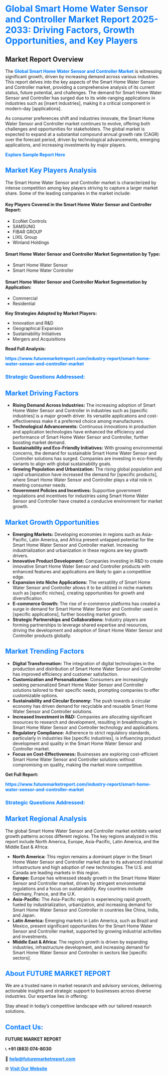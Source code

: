 <h1 style="color: #007BFF;">Global Smart Home Water Sensor and Controller Market Report 2025-2033: Driving Factors, Growth Opportunities, and Key Players</h1>

<section id="overview">
<h2>Market Report Overview</h2>
<p>The <a href="https://www.futuremarketreport.com/industry-report/smart-home-water-sensor-and-controller-market" style="color: #007BFF; text-decoration: none;"><strong>Global Smart Home Water Sensor and Controller Market</strong></a> is witnessing significant growth, driven by increasing demand across various industries. This report delves into the key aspects of the Smart Home Water Sensor and Controller market, providing a comprehensive analysis of its current status, future potential, and challenges. The demand for Smart Home Water Sensor and Controller has surged due to its wide-ranging applications in industries such as [insert industries], making it a critical component in modern-day [applications].</p>
<p>As consumer preferences shift and industries innovate, the Smart Home Water Sensor and Controller market continues to evolve, offering both challenges and opportunities for stakeholders. The global market is expected to expand at a substantial compound annual growth rate (CAGR) over the forecast period, driven by technological advancements, emerging applications, and increasing investments by major players.</p>
</section>

<section id="overview">
<p><a href="https://www.futuremarketreport.com/request-sample/reportId=75567" style="color: #007BFF; text-decoration: none;"><strong>Explore Sample Report Here</strong></a></p>
</section>

<section id="key-players">
<h2 style="color: #007BFF;">Market Key Players Analysis</h2>
<p>The Smart Home Water Sensor and Controller market is characterized by intense competition among key players striving to capture a larger market share. Some of the leading companies in the market include:</p>
<h4>Key Players Covered in the Smart Home Water Sensor and Controller Report:</h4>
<ul><li>EcoNet Controls</li><li>SAMSUNG</li><li>FIBAR GROUP</li><li>LIXIL Group</li><li>Winland Holdings</li></ul>
<h4>Smart Home Water Sensor and Controller Market Segmentation by Type:</h4>
<ul><li>Smart Home Water Sensor</li><li>Smart Home Water Controller</li></ul>

<h4>Smart Home Water Sensor and Controller Market Segmentation by Application:</h4>
<ul><li>Commercial</li><li>Residential</li></ul>
<p><strong>Key Strategies Adopted by Market Players:</strong></p>
<ul>
<li>Innovation and R&D</li>
<li>Geographical Expansion</li>
<li>Sustainability Initiatives</li>
<li>Mergers and Acquisitions</li>
</ul>
</section>

<section>
<p><strong>Read Full Analysis: </strong></p><a href="https://www.futuremarketreport.com/industry-report/smart-home-water-sensor-and-controller-market" style="color: #007BFF; text-decoration: none;"><strong>https://www.futuremarketreport.com/industry-report/smart-home-water-sensor-and-controller-market</strong></a>
<h3 style="color: #007BFF;">Strategic Questions Addressed:</h3>
</section>

<section id="driving-factors">
<h2 style="color: #007BFF;">Market Driving Factors</h2>
<ul>
<li><strong>Rising Demand Across Industries:</strong> The increasing adoption of Smart Home Water Sensor and Controller in industries such as [specific industries] is a major growth driver. Its versatile applications and cost-effectiveness make it a preferred choice among manufacturers.</li>
<li><strong>Technological Advancements:</strong> Continuous innovations in production and application technologies have enhanced the efficiency and performance of Smart Home Water Sensor and Controller, further boosting market demand.</li>
<li><strong>Sustainability and Eco-Friendly Initiatives:</strong> With growing environmental concerns, the demand for sustainable Smart Home Water Sensor and Controller solutions has surged. Companies are investing in eco-friendly variants to align with global sustainability goals.</li>
<li><strong>Growing Population and Urbanization:</strong> The rising global population and rapid urbanization have increased the demand for [specific products], where Smart Home Water Sensor and Controller plays a vital role in meeting consumer needs.</li>
<li><strong>Government Policies and Incentives:</strong> Supportive government regulations and incentives for industries using Smart Home Water Sensor and Controller have created a conducive environment for market growth.</li>
</ul>
</section>

<section id="growth-opportunities">
<h2 style="color: #007BFF;">Market Growth Opportunities</h2>
<ul>
<li><strong>Emerging Markets:</strong> Developing economies in regions such as Asia-Pacific, Latin America, and Africa present untapped potential for the Smart Home Water Sensor and Controller market. Increasing industrialization and urbanization in these regions are key growth drivers.</li>
<li><strong>Innovative Product Development:</strong> Companies investing in R&D to create innovative Smart Home Water Sensor and Controller products with enhanced features and applications are likely to gain a competitive edge.</li>
<li><strong>Expansion into Niche Applications:</strong> The versatility of Smart Home Water Sensor and Controller allows it to be utilized in niche markets such as [specific niches], creating opportunities for growth and diversification.</li>
<li><strong>E-commerce Growth:</strong> The rise of e-commerce platforms has created a surge in demand for Smart Home Water Sensor and Controller used in [specific applications], further boosting market growth.</li>
<li><strong>Strategic Partnerships and Collaborations:</strong> Industry players are forming partnerships to leverage shared expertise and resources, driving the development and adoption of Smart Home Water Sensor and Controller products globally.</li>
</ul>
</section>

<section id="trending-factors">
<h2 style="color: #007BFF;">Market Trending Factors</h2>
<ul>
<li><strong>Digital Transformation:</strong> The integration of digital technologies in the production and distribution of Smart Home Water Sensor and Controller has improved efficiency and customer satisfaction.</li>
<li><strong>Customization and Personalization:</strong> Consumers are increasingly seeking personalized Smart Home Water Sensor and Controller solutions tailored to their specific needs, prompting companies to offer customizable options.</li>
<li><strong>Sustainability and Circular Economy:</strong> The push towards a circular economy has driven demand for recyclable and reusable Smart Home Water Sensor and Controller solutions.</li>
<li><strong>Increased Investment in R&D:</strong> Companies are allocating significant resources to research and development, resulting in breakthroughs in Smart Home Water Sensor and Controller technology and applications.</li>
<li><strong>Regulatory Compliance:</strong> Adherence to strict regulatory standards, particularly in industries like [specific industries], is influencing product development and quality in the Smart Home Water Sensor and Controller market.</li>
<li><strong>Focus on Cost-Effectiveness:</strong> Businesses are exploring cost-efficient Smart Home Water Sensor and Controller solutions without compromising on quality, making the market more competitive.</li>
</ul>
</section>

<section>
<p><strong>Get Full Report: </strong></p><a href="https://www.futuremarketreport.com/industry-report/smart-home-water-sensor-and-controller-market" style="color: #007BFF; text-decoration: none;"><strong>https://www.futuremarketreport.com/industry-report/smart-home-water-sensor-and-controller-market</strong></a>
<h3 style="color: #007BFF;">Strategic Questions Addressed:</h3>
</section>


<section id="regional-analysis">
<h2 style="color: #007BFF;">Market Regional Analysis</h2>
<p>The global Smart Home Water Sensor and Controller market exhibits varied growth patterns across different regions. The key regions analyzed in this report include North America, Europe, Asia-Pacific, Latin America, and the Middle East & Africa:</p>
<ul>
<li><strong>North America:</strong> This region remains a dominant player in the Smart Home Water Sensor and Controller market due to its advanced industrial infrastructure and high adoption of new technologies. The U.S. and Canada are leading markets in this region.</li>
<li><strong>Europe:</strong> Europe has witnessed steady growth in the Smart Home Water Sensor and Controller market, driven by stringent environmental regulations and a focus on sustainability. Key countries include Germany, France, and the U.K.</li>
<li><strong>Asia-Pacific:</strong> The Asia-Pacific region is experiencing rapid growth, fueled by industrialization, urbanization, and increasing demand for Smart Home Water Sensor and Controller in countries like China, India, and Japan.</li>
<li><strong>Latin America:</strong> Emerging markets in Latin America, such as Brazil and Mexico, present significant opportunities for the Smart Home Water Sensor and Controller market, supported by growing industrial activities and investments.</li>
<li><strong>Middle East & Africa:</strong> The region’s growth is driven by expanding industries, infrastructure development, and increasing demand for Smart Home Water Sensor and Controller in sectors like [specific sectors].</li>
</ul>
</section>

<footer>
<h2 style="color: #007BFF;">About FUTURE MARKET REPORT</h2>
<p>We are a trusted name in market research and advisory services, delivering actionable insights and strategic support to businesses across diverse industries. Our expertise lies in offering:</p>

<p>Stay ahead in today’s competitive landscape with our tailored research solutions.</p>

<h2 style="color: #007BFF;">Contact Us:</h2>
<p><strong>FUTURE MARKET REPORT</strong></p>
<p>📞 <strong>+91 (883) 074-8030</strong></p>
<p>📧 <strong><a href="mailto:help@futuremarketreport.com" style="color: #007BFF;">help@futuremarketreport.com</a></strong></p>
<p>🌐 <strong><a href="https://www.futuremarketreport.com/" style="color: #007BFF;">Visit Our Website</a></strong></p>
</footer>